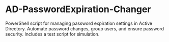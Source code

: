 # AD-PasswordExpiration-Changer
PowerShell script for managing password expiration settings in Active Directory. Automate password changes, group users, and ensure password security. Includes a test script for simulation.
